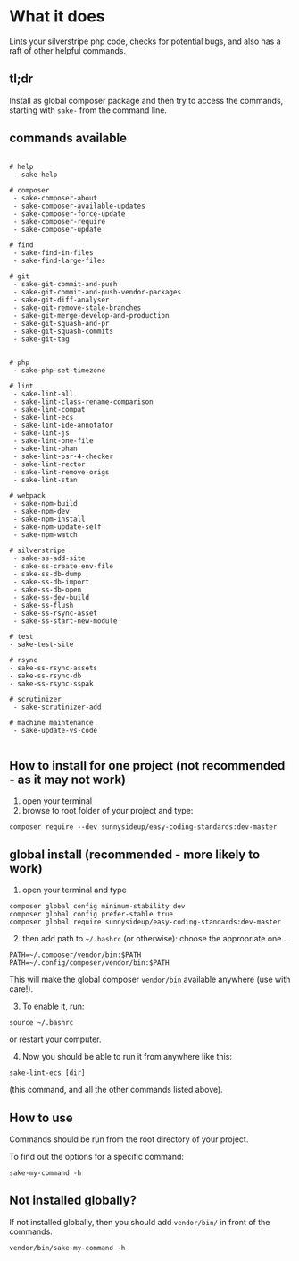 # What it does

Lints your silverstripe php code, checks for potential bugs, and also has a raft of other helpful commands.

## tl;dr

Install as global composer package and then try to access the commands, starting with `sake-` from the command line.

## commands available

```shell

# help
 - sake-help

# composer
 - sake-composer-about
 - sake-composer-available-updates
 - sake-composer-force-update
 - sake-composer-require
 - sake-composer-update

# find
 - sake-find-in-files
 - sake-find-large-files

# git
 - sake-git-commit-and-push
 - sake-git-commit-and-push-vendor-packages
 - sake-git-diff-analyser
 - sake-git-remove-stale-branches
 - sake-git-merge-develop-and-production
 - sake-git-squash-and-pr
 - sake-git-squash-commits
 - sake-git-tag


# php
 - sake-php-set-timezone

# lint
 - sake-lint-all
 - sake-lint-class-rename-comparison
 - sake-lint-compat
 - sake-lint-ecs
 - sake-lint-ide-annotator
 - sake-lint-js
 - sake-lint-one-file
 - sake-lint-phan
 - sake-lint-psr-4-checker
 - sake-lint-rector
 - sake-lint-remove-origs
 - sake-lint-stan

# webpack
 - sake-npm-build
 - sake-npm-dev
 - sake-npm-install
 - sake-npm-update-self
 - sake-npm-watch

# silverstripe
 - sake-ss-add-site
 - sake-ss-create-env-file
 - sake-ss-db-dump
 - sake-ss-db-import
 - sake-ss-db-open
 - sake-ss-dev-build
 - sake-ss-flush
 - sake-ss-rsync-asset
 - sake-ss-start-new-module

# test
- sake-test-site

# rsync
- sake-ss-rsync-assets
- sake-ss-rsync-db
- sake-ss-rsync-sspak

# scrutinizer
 - sake-scrutinizer-add

# machine maintenance
 - sake-update-vs-code


```

## How to install for one project (not recommended - as it may not work)

1. open your terminal
2. browse to root folder of your project and type:

```shell
composer require --dev sunnysideup/easy-coding-standards:dev-master
```

## global install (recommended - more likely to work)

1. open your terminal and type

```shell
composer global config minimum-stability dev
composer global config prefer-stable true
composer global require sunnysideup/easy-coding-standards:dev-master
```

2. then add path to `~/.bashrc` (or otherwise):
   choose the appropriate one ...

```shell
PATH=~/.composer/vendor/bin:$PATH
PATH=~/.config/composer/vendor/bin:$PATH
```

This will make the global composer `vendor/bin` available anywhere (use with care!).

3. To enable it, run:

```shell
source ~/.bashrc
```

or restart your computer.

4. Now you should be able to run it from anywhere like this:

```shell
sake-lint-ecs [dir]
```

(this command, and all the other commands listed above).

## How to use

Commands should be run from the root directory of your project.

To find out the options for a specific command:

```shell
sake-my-command -h
```

## Not installed globally?

If not installed globally, then you should add `vendor/bin/` in front of the commands.

```shell
vendor/bin/sake-my-command -h
```
